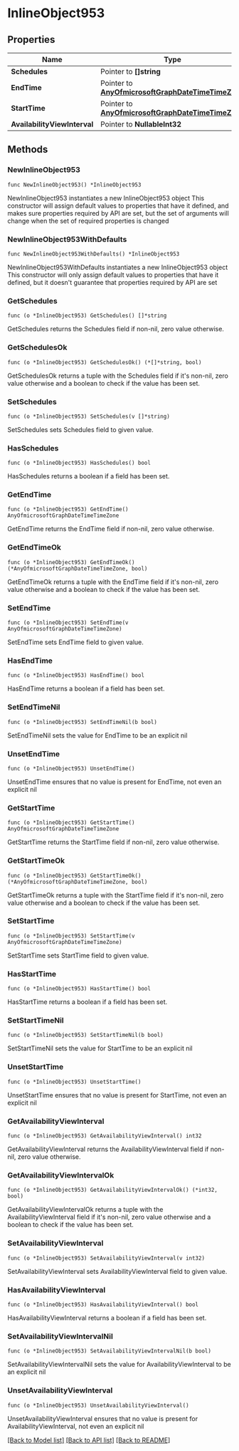 # InlineObject953

## Properties

Name | Type | Description | Notes
------------ | ------------- | ------------- | -------------
**Schedules** | Pointer to **[]string** |  | [optional] 
**EndTime** | Pointer to [**AnyOfmicrosoftGraphDateTimeTimeZone**](anyOf&lt;microsoft.graph.dateTimeTimeZone&gt;.md) |  | [optional] 
**StartTime** | Pointer to [**AnyOfmicrosoftGraphDateTimeTimeZone**](anyOf&lt;microsoft.graph.dateTimeTimeZone&gt;.md) |  | [optional] 
**AvailabilityViewInterval** | Pointer to **NullableInt32** |  | [optional] 

## Methods

### NewInlineObject953

`func NewInlineObject953() *InlineObject953`

NewInlineObject953 instantiates a new InlineObject953 object
This constructor will assign default values to properties that have it defined,
and makes sure properties required by API are set, but the set of arguments
will change when the set of required properties is changed

### NewInlineObject953WithDefaults

`func NewInlineObject953WithDefaults() *InlineObject953`

NewInlineObject953WithDefaults instantiates a new InlineObject953 object
This constructor will only assign default values to properties that have it defined,
but it doesn't guarantee that properties required by API are set

### GetSchedules

`func (o *InlineObject953) GetSchedules() []*string`

GetSchedules returns the Schedules field if non-nil, zero value otherwise.

### GetSchedulesOk

`func (o *InlineObject953) GetSchedulesOk() (*[]*string, bool)`

GetSchedulesOk returns a tuple with the Schedules field if it's non-nil, zero value otherwise
and a boolean to check if the value has been set.

### SetSchedules

`func (o *InlineObject953) SetSchedules(v []*string)`

SetSchedules sets Schedules field to given value.

### HasSchedules

`func (o *InlineObject953) HasSchedules() bool`

HasSchedules returns a boolean if a field has been set.

### GetEndTime

`func (o *InlineObject953) GetEndTime() AnyOfmicrosoftGraphDateTimeTimeZone`

GetEndTime returns the EndTime field if non-nil, zero value otherwise.

### GetEndTimeOk

`func (o *InlineObject953) GetEndTimeOk() (*AnyOfmicrosoftGraphDateTimeTimeZone, bool)`

GetEndTimeOk returns a tuple with the EndTime field if it's non-nil, zero value otherwise
and a boolean to check if the value has been set.

### SetEndTime

`func (o *InlineObject953) SetEndTime(v AnyOfmicrosoftGraphDateTimeTimeZone)`

SetEndTime sets EndTime field to given value.

### HasEndTime

`func (o *InlineObject953) HasEndTime() bool`

HasEndTime returns a boolean if a field has been set.

### SetEndTimeNil

`func (o *InlineObject953) SetEndTimeNil(b bool)`

 SetEndTimeNil sets the value for EndTime to be an explicit nil

### UnsetEndTime
`func (o *InlineObject953) UnsetEndTime()`

UnsetEndTime ensures that no value is present for EndTime, not even an explicit nil
### GetStartTime

`func (o *InlineObject953) GetStartTime() AnyOfmicrosoftGraphDateTimeTimeZone`

GetStartTime returns the StartTime field if non-nil, zero value otherwise.

### GetStartTimeOk

`func (o *InlineObject953) GetStartTimeOk() (*AnyOfmicrosoftGraphDateTimeTimeZone, bool)`

GetStartTimeOk returns a tuple with the StartTime field if it's non-nil, zero value otherwise
and a boolean to check if the value has been set.

### SetStartTime

`func (o *InlineObject953) SetStartTime(v AnyOfmicrosoftGraphDateTimeTimeZone)`

SetStartTime sets StartTime field to given value.

### HasStartTime

`func (o *InlineObject953) HasStartTime() bool`

HasStartTime returns a boolean if a field has been set.

### SetStartTimeNil

`func (o *InlineObject953) SetStartTimeNil(b bool)`

 SetStartTimeNil sets the value for StartTime to be an explicit nil

### UnsetStartTime
`func (o *InlineObject953) UnsetStartTime()`

UnsetStartTime ensures that no value is present for StartTime, not even an explicit nil
### GetAvailabilityViewInterval

`func (o *InlineObject953) GetAvailabilityViewInterval() int32`

GetAvailabilityViewInterval returns the AvailabilityViewInterval field if non-nil, zero value otherwise.

### GetAvailabilityViewIntervalOk

`func (o *InlineObject953) GetAvailabilityViewIntervalOk() (*int32, bool)`

GetAvailabilityViewIntervalOk returns a tuple with the AvailabilityViewInterval field if it's non-nil, zero value otherwise
and a boolean to check if the value has been set.

### SetAvailabilityViewInterval

`func (o *InlineObject953) SetAvailabilityViewInterval(v int32)`

SetAvailabilityViewInterval sets AvailabilityViewInterval field to given value.

### HasAvailabilityViewInterval

`func (o *InlineObject953) HasAvailabilityViewInterval() bool`

HasAvailabilityViewInterval returns a boolean if a field has been set.

### SetAvailabilityViewIntervalNil

`func (o *InlineObject953) SetAvailabilityViewIntervalNil(b bool)`

 SetAvailabilityViewIntervalNil sets the value for AvailabilityViewInterval to be an explicit nil

### UnsetAvailabilityViewInterval
`func (o *InlineObject953) UnsetAvailabilityViewInterval()`

UnsetAvailabilityViewInterval ensures that no value is present for AvailabilityViewInterval, not even an explicit nil

[[Back to Model list]](../README.md#documentation-for-models) [[Back to API list]](../README.md#documentation-for-api-endpoints) [[Back to README]](../README.md)


